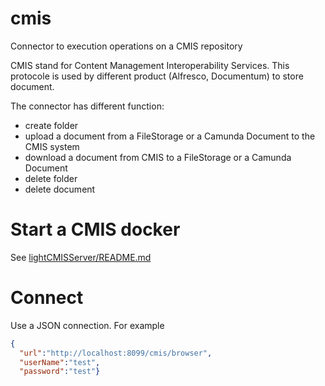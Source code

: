 # cmis
Connector to execution operations on a CMIS repository

CMIS stand for Content Management Interoperability Services. This protocole is used by different product (Alfresco, Documentum) to store document.

The connector has different function:
* create folder
* upload a document from a FileStorage or a Camunda Document to the CMIS system
* download a document from CMIS to a FileStorage or a Camunda Document
* delete folder
* delete document


# Start a CMIS docker
See [lightCMISServer/README.md](lightCMISserver/README.md)

# Connect

Use a JSON connection. For example

```json
{
  "url":"http://localhost:8099/cmis/browser",
  "userName":"test",
  "password":"test"}
```